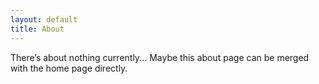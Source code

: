 ```yaml
---
layout: default
title: About
---
```


There’s about nothing currently... Maybe this about page can be merged with the home page directly. 
